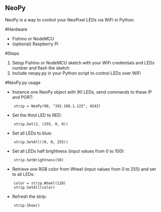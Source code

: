 ## NeoPy
NeoPy is a way to control your NeoPixel LEDs via WiFi in Python.

#Hardware
- Fishino or NodeMCU
- (optional) Raspberry Pi

#Steps
1) Setup Fishino or NodeMCU sketch with your WiFi credentials and LEDs number and flash the sketch
2) Include neopy.py in your Python script to control LEDs over WiFi

#NeoPy.py usage
- Instance one NeoPy object with 90 LEDs, send commands to these IP and PORT:
```
    strip = NeoPy(90, "192.168.1.123", 4242)
```
- Set the third LED to RED:
```
    strip.Set(2, (255, 0, 0))
```
- Set all LEDs to blue:
```
    strip.SetAll((0, 0, 255))
```
- Set all LEDs half brightness (input values from 0 to 100):
```
    strip.SetBrightness(50)
```
- Retrieve one RGB color from Wheel (input values from 0 to 255) and set to all LEDs:
```
    color = strip.Wheel(128)
    strip.SetAll(color)
```
- Refresh the strip:
```
    strip.Show()
```
